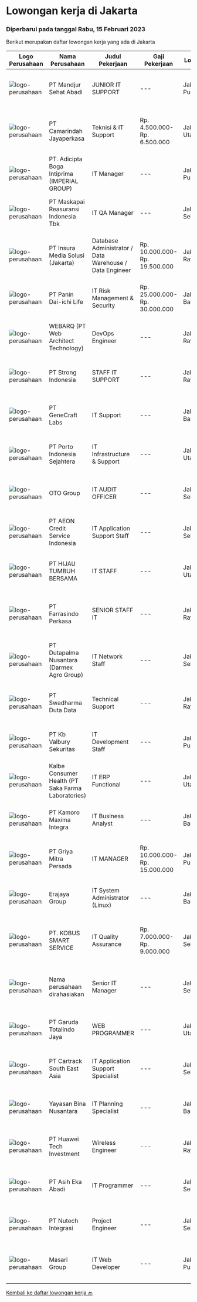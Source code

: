 
  # Lowongan kerja di Jakarta

  ### Diperbarui pada tanggal Rabu, 15 Februari 2023

  Berikut merupakan daftar lowongan kerja yang ada di Jakarta

  |Logo Perusahaan | Nama Perusahaan | Judul Pekerjaan | Gaji Pekerjaan | Lokasi | Deskripsi | Tanggal diunggah | Pranala |
  | -------------- | --------------- | --------------- | --------- | --------- | -------------- | ------- | ----------- |
  |![logo-perusahaan](https://image-service-cdn.seek.com.au/85053dc7debf2194078d30418ed69b09ec99f1a0/ee4dce1061f3f616224767ad58cb2fc751b8d2dc)|PT Mandjur Sehat Abadi|JUNIOR IT SUPPORT|---|Jakarta Pusat|Kualifikasi: Pendidikan Minimal D3 Sistem Informasi / Teknik Informatika / Teknik Komputer Menguasai Windows dan Linux Server System Administration,...|Selasa, 14 Februari 2023|https://www.jobstreet.co.id/id/job/junior-it-support-4224289?token=0~c110de07-ab8a-4457-8345-52adc43f4323&sectionRank=1&jobId=jobstreet-id-job-4224289|
|![logo-perusahaan](https://image-service-cdn.seek.com.au/1acb6f0016db01d8709422012fc3e8c09c27330c/ee4dce1061f3f616224767ad58cb2fc751b8d2dc)|PT Camarindah Jayaperkasa|Teknisi & IT Support|Rp. 4.500.000-Rp. 6.500.000|Jakarta Utara|Kualifikasi : Pendidikan Minimal Diploma/Gelar Sarjana di Teknik / IT (Komputer/Telekomunikasi/Elektro) atau setara. Setidaknya memiliki 3 tahun...|Selasa, 14 Februari 2023|https://www.jobstreet.co.id/id/job/teknisi-it-support-4224386?token=0~c110de07-ab8a-4457-8345-52adc43f4323&sectionRank=2&jobId=jobstreet-id-job-4224386|
|![logo-perusahaan](https://image-service-cdn.seek.com.au/460c037a350c4dc877f4b11b5f03debe152288e0/ee4dce1061f3f616224767ad58cb2fc751b8d2dc)|PT. Adicipta Boga Intiprima (IMPERIAL GROUP)|IT Manager|---|Jakarta Pusat|Requirements: Minimum 30 years old Candidate must possess at least a Bachelor’s degree in Information System, Information Technology or related field...|Selasa, 14 Februari 2023|https://www.jobstreet.co.id/id/job/it-manager-4224878?token=0~c110de07-ab8a-4457-8345-52adc43f4323&sectionRank=3&jobId=jobstreet-id-job-4224878|
|![logo-perusahaan](https://image-service-cdn.seek.com.au/8cfd56cb2944e64b612a91ce9d01c80caa914a4f/ee4dce1061f3f616224767ad58cb2fc751b8d2dc)|PT Maskapai Reasuransi Indonesia Tbk|IT QA Manager|---|Jakarta Selatan|RESPONSIBILITIES Determine test scenarios and conduct proper testing process to all project and internal IT services. Develop a risk management...|Selasa, 14 Februari 2023|https://www.jobstreet.co.id/id/job/it-qa-manager-4224504?token=0~c110de07-ab8a-4457-8345-52adc43f4323&sectionRank=4&jobId=jobstreet-id-job-4224504|
|![logo-perusahaan](https://image-service-cdn.seek.com.au/55c7b893525b57cb584cbb4a5b49139658ab0222/ee4dce1061f3f616224767ad58cb2fc751b8d2dc)|PT Insura Media Solusi (Jakarta)|Database Administrator / Data Warehouse / Data Engineer|Rp. 10.000.000-Rp. 19.500.000|Jakarta Raya|We are Hiring : Database Administrator / Data Warehouse / Data Engineer Back End Developer Front End Developer IT Project Manager IT Business Analyst...|Selasa, 14 Februari 2023|https://www.jobstreet.co.id/id/job/database-administrator-data-warehouse-data-engineer-4224384?token=0~c110de07-ab8a-4457-8345-52adc43f4323&sectionRank=5&jobId=jobstreet-id-job-4224384|
|![logo-perusahaan](https://image-service-cdn.seek.com.au/d89a184ab41ce9298b9087d351747d60de7e337b/ee4dce1061f3f616224767ad58cb2fc751b8d2dc)|PT Panin Dai-ichi Life|IT Risk Management & Security|Rp. 25.000.000-Rp. 30.000.000|Jakarta Barat|IT Risk Management &amp; Security Growing your career as a Full Time IT Risk Management &amp; Security at Panin Dai-ichi Life is a fantastic...|Selasa, 14 Februari 2023|https://www.jobstreet.co.id/id/job/it-risk-management-security-4225187?token=0~c110de07-ab8a-4457-8345-52adc43f4323&sectionRank=6&jobId=jobstreet-id-job-4225187|
|![logo-perusahaan](https://image-service-cdn.seek.com.au/cc19cddca30abecb770351b73b01fa5a11db0b8a/ee4dce1061f3f616224767ad58cb2fc751b8d2dc)|WEBARQ (PT Web Architect Technology)|DevOps Engineer|---|Jakarta Raya|Job Description(s): Working closely with internal team to setup infrastructure and deploy web application / mobile apps projects Ensuring that systems...|Rabu, 15 Februari 2023|https://www.jobstreet.co.id/id/job/devops-engineer-4225308?token=0~c110de07-ab8a-4457-8345-52adc43f4323&sectionRank=7&jobId=jobstreet-id-job-4225308|
|![logo-perusahaan](https://image-service-cdn.seek.com.au/89040c1b07a967cb7d304e0ef2f0090343988d7f/ee4dce1061f3f616224767ad58cb2fc751b8d2dc)|PT Strong Indonesia|STAFF IT SUPPORT|---|Jakarta Raya|Melakukan pengembangan dan memonitor operasional Network dan Server Pengolahan terhadap Hardware, Software dan perangkat Telekomunikasi serta...|Selasa, 14 Februari 2023|https://www.jobstreet.co.id/id/job/staff-it-support-4224757?token=0~c110de07-ab8a-4457-8345-52adc43f4323&sectionRank=8&jobId=jobstreet-id-job-4224757|
|![logo-perusahaan](https://image-service-cdn.seek.com.au/cac72d8b3fd18cd7308c0e4548eb451bc63f8b04/ee4dce1061f3f616224767ad58cb2fc751b8d2dc)|PT GeneCraft Labs|IT Support|---|Jakarta Barat|Job Description: Installing and configuring computer hardware, software, systems, networks, printers, and scanners Monitoring and maintaining computer...|Selasa, 14 Februari 2023|https://www.jobstreet.co.id/id/job/it-support-4225012?token=0~c110de07-ab8a-4457-8345-52adc43f4323&sectionRank=9&jobId=jobstreet-id-job-4225012|
|![logo-perusahaan](https://image-service-cdn.seek.com.au/d12aaa52d90c73bc0b3a659810e789eafc81aeb3/ee4dce1061f3f616224767ad58cb2fc751b8d2dc)|PT Porto Indonesia Sejahtera|IT Infrastructure & Support|---|Jakarta Utara|Deskripsi pekerjaan: Memastikan komputer yang digunakan oleh user dapat berfungsi dengan normal. Memastikan setiap aplikasi / system yang dipakai oleh...|Selasa, 14 Februari 2023|https://www.jobstreet.co.id/id/job/it-infrastructure-support-4223824?token=0~c110de07-ab8a-4457-8345-52adc43f4323&sectionRank=10&jobId=jobstreet-id-job-4223824|
|![logo-perusahaan](https://image-service-cdn.seek.com.au/77d81cdb1c2b0e49b3e327366ca0068db04c4af1/ee4dce1061f3f616224767ad58cb2fc751b8d2dc)|OTO Group|IT AUDIT OFFICER|---|Jakarta Selatan|Lingkup Kerja: Memeriksa dan menganalisa IT strategic plan, BCP (Business continuity planning) dan DRP (Disaster Recovery Plan), Security (Aplikasi,...|Selasa, 14 Februari 2023|https://www.jobstreet.co.id/id/job/it-audit-officer-4224083?token=0~c110de07-ab8a-4457-8345-52adc43f4323&sectionRank=11&jobId=jobstreet-id-job-4224083|
|![logo-perusahaan](https://image-service-cdn.seek.com.au/bac54f72a66472d735ca850d3d51b1bcbb05de57/ee4dce1061f3f616224767ad58cb2fc751b8d2dc)|PT AEON Credit Service Indonesia|IT Application Support Staff|---|Jakarta Selatan|An IT application support analyst helps our business solve its application and system issues. Having a deep understanding of how the systems work and...|Selasa, 14 Februari 2023|https://www.jobstreet.co.id/id/job/it-application-support-staff-4224142?token=0~c110de07-ab8a-4457-8345-52adc43f4323&sectionRank=12&jobId=jobstreet-id-job-4224142|
|![logo-perusahaan](https://image-service-cdn.seek.com.au/9052efca1e690dcb9d93f719884b0acac60092d3/ee4dce1061f3f616224767ad58cb2fc751b8d2dc)|PT HIJAU TUMBUH BERSAMA|IT STAFF|---|Jakarta Utara|Deskripsi Pekerjaan Melakukan pengembangan dan memonitor operasional Network dan Server Pengolahan terhadap Hardware, Software, Sistem, Apk, Website...|Selasa, 14 Februari 2023|https://www.jobstreet.co.id/id/job/it-staff-4225276?token=0~c110de07-ab8a-4457-8345-52adc43f4323&sectionRank=13&jobId=jobstreet-id-job-4225276|
|![logo-perusahaan](https://image-service-cdn.seek.com.au/d16bb5765ae9811557a0f0feb1cfe391c4bc1024/ee4dce1061f3f616224767ad58cb2fc751b8d2dc)|PT Farrasindo Perkasa|SENIOR STAFF IT|---|Jakarta Raya|Deskripsi Pekerjaan: Mengelola seluruh IT Perusahaan, dan meningkatkan trafic Web Membangun dan memodifikasi software dan hardware Melakukan inovasi...|Senin, 13 Februari 2023|https://www.jobstreet.co.id/id/job/senior-staff-it-4211011?token=0~c110de07-ab8a-4457-8345-52adc43f4323&sectionRank=14&jobId=jobstreet-id-job-4211011|
|![logo-perusahaan](https://image-service-cdn.seek.com.au/f4dd7a91e126f6a57f82fa61ed22cecec958da34/ee4dce1061f3f616224767ad58cb2fc751b8d2dc)|PT Dutapalma Nusantara (Darmex Agro Group)|IT Network Staff|---|Jakarta Selatan|Tugas: Bertanggung jawab atas seluruh perangkat Data Center seperti Server, Swicth, Firewall, NAS, UPS Memantau &amp; memastikan performance perangkat...|Senin, 13 Februari 2023|https://www.jobstreet.co.id/id/job/it-network-staff-4222913?token=0~c110de07-ab8a-4457-8345-52adc43f4323&sectionRank=15&jobId=jobstreet-id-job-4222913|
|![logo-perusahaan](https://image-service-cdn.seek.com.au/0f683dc67275bb803453d1e92fb7cd7b12b824b6/ee4dce1061f3f616224767ad58cb2fc751b8d2dc)|PT Swadharma Duta Data|Technical Support|---|Jakarta Raya|Pendidikan minimum D3/S1 Jurusan IT IPK Minimum 2.75 Memiliki pengalaman minimal 1 tahun (diutamakan) telah berhasil menyelesaikan ujian sertifikasi...|Senin, 13 Februari 2023|https://www.jobstreet.co.id/id/job/technical-support-4222807?token=0~c110de07-ab8a-4457-8345-52adc43f4323&sectionRank=16&jobId=jobstreet-id-job-4222807|
|![logo-perusahaan](https://image-service-cdn.seek.com.au/e80f814c9230607114edde5b3b343a0efa65aeaf/ee4dce1061f3f616224767ad58cb2fc751b8d2dc)|PT Kb Valbury Sekuritas|IT Development Staff|---|Jakarta Pusat|Deskripsi PekerjaanKB Valbury Sekuritas is an online brokerage that allows Indonesians to buy and sell stocks, ETFs and mutual funds. We are...|Selasa, 14 Februari 2023|https://www.jobstreet.co.id/id/job/it-development-staff-4202646?token=0~c110de07-ab8a-4457-8345-52adc43f4323&sectionRank=17&jobId=jobstreet-id-job-4202646|
|![logo-perusahaan](https://image-service-cdn.seek.com.au/3463344f5e51ebe25e306cb28232db6708bcdd82/ee4dce1061f3f616224767ad58cb2fc751b8d2dc)|Kalbe Consumer Health (PT Saka Farma Laboratories)|IT ERP Functional|---|Jakarta Utara|Tugas Pekerjaan: Menangani insiden dalam operasional harian modul aplikasi Oracle ERP Mengakomodir permintaan dalam perubahan modul aplikasi Oracle...|Senin, 13 Februari 2023|https://www.jobstreet.co.id/id/job/it-erp-functional-4221711?token=0~c110de07-ab8a-4457-8345-52adc43f4323&sectionRank=18&jobId=jobstreet-id-job-4221711|
|![logo-perusahaan](https://image-service-cdn.seek.com.au/702e1c2a34ab2cca83a54c699be4dc03f10f4020/ee4dce1061f3f616224767ad58cb2fc751b8d2dc)|PT Kamoro Maxima Integra|IT Business Analyst|---|Jakarta Barat|Job description: Conduct business and user requirement analysis. Gain / maintain an in-depth knowledge of business functions. Investigate, evaluate...|Senin, 13 Februari 2023|https://www.jobstreet.co.id/id/job/it-business-analyst-4221820?token=0~c110de07-ab8a-4457-8345-52adc43f4323&sectionRank=19&jobId=jobstreet-id-job-4221820|
|![logo-perusahaan](https://image-service-cdn.seek.com.au/fee81001754c6314d7c734fda467f2d1531e44e6/ee4dce1061f3f616224767ad58cb2fc751b8d2dc)|PT Griya Mitra Persada|IT MANAGER|Rp. 10.000.000-Rp. 15.000.000|Jakarta Pusat|Responsibilities : Supervising IT team members – for both Internal and external roles Providing technology solutions, accept new challenge to deliver...|Senin, 13 Februari 2023|https://www.jobstreet.co.id/id/job/it-manager-4223152?token=0~c110de07-ab8a-4457-8345-52adc43f4323&sectionRank=20&jobId=jobstreet-id-job-4223152|
|![logo-perusahaan](https://image-service-cdn.seek.com.au/1a2c5a4ce6128662ea32374602a92543f60d4144/ee4dce1061f3f616224767ad58cb2fc751b8d2dc)|Erajaya Group|IT System Administrator (Linux)|---|Jakarta Barat|Responsibilities Support and help manage the whole Cloud infrastructure for all production sites for uptime and resiliency metrics.  Perform...|Senin, 13 Februari 2023|https://www.jobstreet.co.id/id/job/it-system-administrator-linux-4222144?token=0~c110de07-ab8a-4457-8345-52adc43f4323&sectionRank=21&jobId=jobstreet-id-job-4222144|
|![logo-perusahaan](https://image-service-cdn.seek.com.au/520658b8711f3924a7841ef9dec85621fb11dc31/ee4dce1061f3f616224767ad58cb2fc751b8d2dc)|PT. KOBUS SMART SERVICE|IT Quality Assurance|Rp. 7.000.000-Rp. 9.000.000|Jakarta Selatan|Deskripsi Dapat membuat skenario testing yang komprehensif berdasarkan BRD Menjalankan aplikasi SQL Query Mengaplikasikan aplikasi Programming...|Rabu, 15 Februari 2023|https://www.jobstreet.co.id/id/job/it-quality-assurance-4225488?token=0~c110de07-ab8a-4457-8345-52adc43f4323&sectionRank=22&jobId=jobstreet-id-job-4225488|
|![logo-perusahaan](https://i.ibb.co/sqvTCh9/112815900-stock-vector-no-image-available-icon-flat-vector.webp)|Nama perusahaan dirahasiakan|Senior IT Manager|---|Jakarta Selatan|Information Technology Manager Responsibilities: Managing IT staff by recruiting and training employees, communicating job expectations, and...|Senin, 13 Februari 2023|https://www.jobstreet.co.id/id/job/senior-it-manager-4223280?token=0~c110de07-ab8a-4457-8345-52adc43f4323&sectionRank=23&jobId=jobstreet-id-job-4223280|
|![logo-perusahaan](https://image-service-cdn.seek.com.au/d4e88ef51c88f5d3416420c35bfd65f17fa89d12/ee4dce1061f3f616224767ad58cb2fc751b8d2dc)|PT Garuda Totalindo Jaya|WEB PROGRAMMER|---|Jakarta Utara|KUALIFIKASI : Pendidikan D3 / S1 jurusan Sistem Informasi / Teknik Informatika Pengalaman minimum 2 tahun dibidang web programmer. Mahir menggunakan...|Selasa, 14 Februari 2023|https://www.jobstreet.co.id/id/job/web-programmer-4224839?token=0~c110de07-ab8a-4457-8345-52adc43f4323&sectionRank=24&jobId=jobstreet-id-job-4224839|
|![logo-perusahaan](https://image-service-cdn.seek.com.au/e442f5b068331ebabc6e60918ba3f0479be15859/ee4dce1061f3f616224767ad58cb2fc751b8d2dc)|PT Cartrack South East Asia|IT Application Support Specialist|---|Jakarta Selatan|Responsibilities Resolve customers’ enquiries or issues upon escalation from internal and external sources and ensure proper follow-up to the final...|Senin, 13 Februari 2023|https://www.jobstreet.co.id/id/job/it-application-support-specialist-4222308?token=0~c110de07-ab8a-4457-8345-52adc43f4323&sectionRank=25&jobId=jobstreet-id-job-4222308|
|![logo-perusahaan](https://image-service-cdn.seek.com.au/299dad8efc22bd883e751be779b1e6f409671577/ee4dce1061f3f616224767ad58cb2fc751b8d2dc)|Yayasan Bina Nusantara|IT Planning Specialist|---|Jakarta Barat|Job Descriptions: Communicating with stakeholders, gathering requirements, and making these requirements comprehensible in order to ensure that the...|Selasa, 14 Februari 2023|https://www.jobstreet.co.id/id/job/it-planning-specialist-4202477?token=0~c110de07-ab8a-4457-8345-52adc43f4323&sectionRank=26&jobId=jobstreet-id-job-4202477|
|![logo-perusahaan](https://image-service-cdn.seek.com.au/51023b340a63dd3e3cad0e4f5dfff1aa12414974/ee4dce1061f3f616224767ad58cb2fc751b8d2dc)|PT Huawei Tech Investment|Wireless Engineer|---|Jakarta Raya|Requirements: Bachelor degree in Telecommunication, Electrical Engineering or Computer engineering (IT) Have experience in telecommunication at least...|Selasa, 14 Februari 2023|https://www.jobstreet.co.id/id/job/wireless-engineer-4225127?token=0~c110de07-ab8a-4457-8345-52adc43f4323&sectionRank=27&jobId=jobstreet-id-job-4225127|
|![logo-perusahaan](https://image-service-cdn.seek.com.au/8af33fc98129a23e32c62a1ef26ac911244d9e7d/ee4dce1061f3f616224767ad58cb2fc751b8d2dc)|PT Asih Eka Abadi|IT Programmer|---|Jakarta Selatan|Jobs Specification: Develop and programming web application as per specification and requirement for IT Programmer Analyst Design and create database...|Selasa, 14 Februari 2023|https://www.jobstreet.co.id/id/job/it-programmer-4202908?token=0~c110de07-ab8a-4457-8345-52adc43f4323&sectionRank=28&jobId=jobstreet-id-job-4202908|
|![logo-perusahaan](https://image-service-cdn.seek.com.au/07d1da5a1eda6e3b0bfe605e009f0db1c78b462b/ee4dce1061f3f616224767ad58cb2fc751b8d2dc)|PT Nutech Integrasi|Project Engineer|---|Jakarta Selatan|Candidate must possess at least a Diploma, Bachelor's Degree, Postgraduate Degree in Engineering (Electrical), Engineering...|Selasa, 14 Februari 2023|https://www.jobstreet.co.id/id/job/project-engineer-4224003?token=0~c110de07-ab8a-4457-8345-52adc43f4323&sectionRank=29&jobId=jobstreet-id-job-4224003|
|![logo-perusahaan](https://image-service-cdn.seek.com.au/6b4344598cd8d88ed8a570933bb48be7a832d271/ee4dce1061f3f616224767ad58cb2fc751b8d2dc)|Masari Group|IT Web Developer|---|Jakarta Pusat|Web Developer - MasarishopJob desc Designing not only the way a website looks but also how it operates for the end user Taking responsibility for what...|Selasa, 14 Februari 2023|https://www.jobstreet.co.id/id/job/it-web-developer-4223733?token=0~c110de07-ab8a-4457-8345-52adc43f4323&sectionRank=30&jobId=jobstreet-id-job-4223733|


  [Kembali ke daftar lowongan kerja 🔙](../README.md#daftar-lowongan-kerja)
  
